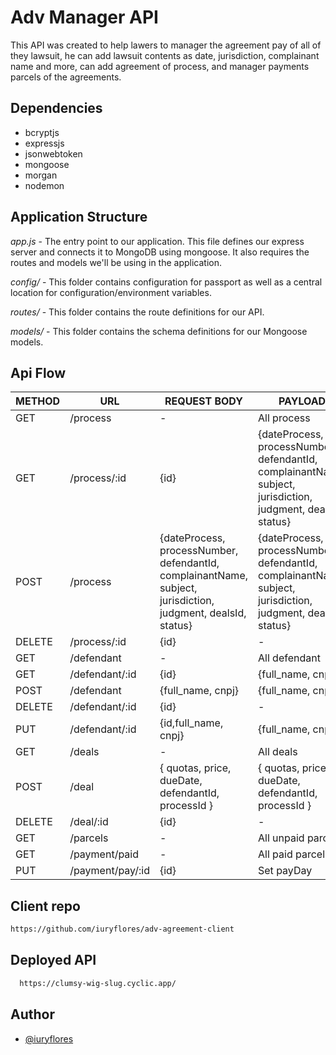
# Adv Manager API

This API was created to help lawers to manager the agreement pay of all of they lawsuit, he can add lawsuit contents as date, jurisdiction, complainant name and more, can add agreement of process, and manager payments parcels of the agreements.
## Dependencies

- bcryptjs
- expressjs
- jsonwebtoken
- mongoose
- morgan
- nodemon
## Application Structure

*app.js*  - The entry point to our application. This file defines our express server and connects it to MongoDB using mongoose. It also requires the routes and models we'll be using in the application.

*config/* - This folder contains configuration for passport as well as a central location for configuration/environment variables.

*routes/* - This folder contains the route definitions for our API.

*models/* - This folder contains the schema definitions for our Mongoose models.
## Api Flow

|METHOD|URL|REQUEST BODY|PAYLOAD|
|------|---|------------|-------|
|GET|/process|-|All process|
|GET|/process/:id|{id}|{dateProcess, processNumber, defendantId, complainantName, subject, jurisdiction, judgment, dealsId, status}|
|POST|/process|{dateProcess, processNumber, defendantId, complainantName, subject, jurisdiction, judgment, dealsId, status}|{dateProcess, processNumber, defendantId, complainantName, subject, jurisdiction, judgment, dealsId, status}|
|DELETE|/process/:id|{id}|-|
|GET|/defendant|-|All defendant|
|GET|/defendant/:id|{id}|{full_name, cnpj}|
|POST|/defendant|{full_name, cnpj}|{full_name, cnpj}|
|DELETE|/defendant/:id|{id}|-|
|PUT|/defendant/:id|{id,full_name, cnpj}|{full_name, cnpj}|
|GET|/deals|-|All deals|
|POST|/deal|{ quotas, price, dueDate, defendantId, processId }|{ quotas, price, dueDate, defendantId, processId }|
|DELETE|/deal/:id|{id}|-|
|GET|/parcels|-|All unpaid parcels|
|GET|/payment/paid|-|All paid parcels|
|PUT|/payment/pay/:id|{id}|Set payDay|

## Client repo

```bash
https://github.com/iuryflores/adv-agreement-client
```
## Deployed API

```bash
  https://clumsy-wig-slug.cyclic.app/
```


## Author

- [@iuryflores](https://www.github.com/iuryflores)

